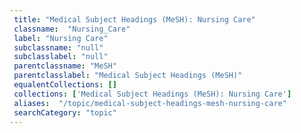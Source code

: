 ```yaml
--- 
 title: "Medical Subject Headings (MeSH): Nursing Care" 
 classname:  "Nursing_Care" 
 label: "Nursing Care" 
 subclassname: "null" 
 subclasslabel: "null" 
 parentclassname: "MeSH" 
 parentclasslabel: "Medical Subject Headings (MeSH)" 
 equalentCollections: [] 
 collections: ['Medical Subject Headings (MeSH): Nursing Care']
 aliases:  "/topic/medical-subject-headings-mesh-nursing-care"  
 searchCategory: "topic" 
---
```

